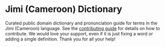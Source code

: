 
# Jimi (Cameroon) Dictionary

Curated public domain dictionary and pronunciation guide for terms in the Jimi (Cameroon) language. See the [contributing guide](https://github.com/drumworkteam/term/blob/make/.github/contributing.md) for details on how to contribute. We would love your support, even if it is just fixing a word or adding a single definition. Thank you for all your help!